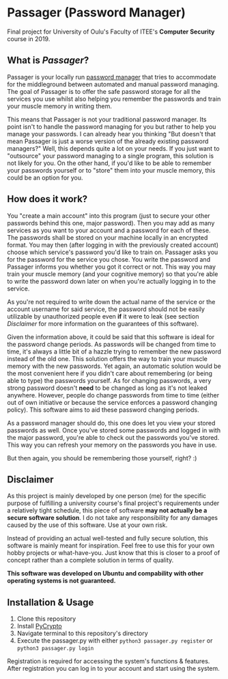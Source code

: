 # Passager (Password Manager)
Final project for University of Oulu's Faculty of ITEE's **Computer Security** course in 2019.


## What is _Passager_?
Passager is your locally run [password manager] that tries to accommodate for the middleground between automated and
manual password managing. The goal of Passager is to offer the safe password storage for all the services you use whilst
also helping you remember the passwords and train your muscle memory in writing them.

This means that Passager is not your traditional password manager. Its point isn't to handle the password managing for
you but rather to help you manage your passwords. I can already hear you thinking "But doesn't that mean Passager is
just a worse version of the already existing password managers?" Well, this depends quite a lot on your needs. If you
just want to "outsource" your password managing to a single program, this solution is not likely for you. On the other
hand, if you'd like to be able to remember your passwords yourself or to "store" them into your muscle memory, this
could be an option for you.


## How does it work?
You "create a main account" into this program (just to secure your other passwords behind this one, major password). Then
you may add as many services as you want to your account and a password for each of these. The passwords shall be stored
on your machine locally in an encrypted format. You may then (after logging in with the previously created account)
choose which service's password you'd like to train on. Passager asks you for the password for the service you chose.
You write the password and Passager informs you whether you got it correct or not. This way you may train your muscle
memory (and your cognitive memory) so that you're able to write the password down later on when you're actually logging
in to the service.

As you're not required to write down the actual name of the service or the account username for said service, the
password should not be easily utilizable by unauthorized people even **if** it were to leak (see section *Disclaimer*
for more information on the guarantees of this software).

Given the information above, it could be said that this software is ideal for the password change periods. As passwords
will be changed from time to time, it's always a little bit of a hazzle trying to remember the new password instead of
the old one. This solution offers the way to train your muscle memory with the new passwords. Yet again, an automatic
solution would be the most convenient here if you didn't care about remembering (or being able to type) the passwords
yourself. As for changing passwords, a very strong password doesn't **need** to be changed as long as it's not leaked
anywhere. However, people do change passwords from time to time (either out of own initiative or because the service
enforces a password changing policy). This software aims to aid these password changing periods.

As a password manager should do, this one does let you view your stored passwords as well. Once you've stored some
passwords and logged in with the major password, you're able to check out the passwords you've stored. This way you can
refresh your memory on the passwords you have in use.

But then again, you should be remembering those yourself, right? :)


## Disclaimer
As this project is mainly developed by one person (me) for the specific purpose of fulfilling a university course's
final project's requirements under a relatively tight schedule, this piece of software **may not actually be a secure
software solution**. I do not take any responsibility for any damages caused by the  use of this software. Use at your
own risk.

Instead of providing an actual well-tested and fully secure solution, this software is mainly meant for inspiration.
Feel free to use this for your own hobby projects or what-have-you. Just know that this is closer to a proof of concept
rather than a complete solution in terms of quality.

**This software was developed on Ubuntu and compability with other operating systems is not guaranteed.**

## Installation & Usage

1. Clone this repository
2. Install [PyCrypto]
3. Navigate terminal to this repository's directory
4. Execute the passager.py with either `python3 passager.py register` or `python3 passager.py login`

Registration is required for accessing the system's functions & features. After registration you can log in to your
account and start using the system.


[password manager]: https://en.wikipedia.org/wiki/Password_manager
[PyCrypto]: https://www.dlitz.net/software/pycrypto/
